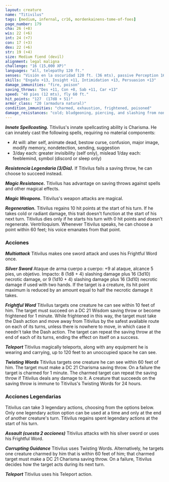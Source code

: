 ```yaml
---
layout: creature
name: "Titivilus"
tags: [medium, infernal, cr16, mordenkainens-tome-of-foes]
page_number: 179
cha: 26 (+8)
wis: 22 (+6)
int: 24 (+7)
con: 17 (+3)
dex: 22 (+6)
str: 19 (+4)
size: Medium fiend (devil)
alignment: legal maligna
challenge: "16 (15,000 XP)"
languages: "all, telepathy 120 ft."
senses: "Visión en la oscuridad 120 ft. (36 mts), passive Perception 16"
skills: "Engaño +13, Insight +11, Intimidation +13, Persuasion +13"
damage_immunities: "fire, poison"
saving_throws: "Des +11, Con +8, Sab +11, Car +13"
speed: "40 pies (12 mts), fly 60 ft."
hit_points: "127  (17d8 + 51)"
armor_class: "20 (armadura natural)"
condition_immunities: "charmed, exhaustion, frightened, poisoned"
damage_resistances: "cold; bludgeoning, piercing, and slashing from nonmagical attacks that aren't silvered"
---
```


***Innate Spellcasting.*** Titivilus's innate spellcasting ability is Charisma. He can innately cast the following spells, requiring no material components:
* At will: alter self, animate dead, bestow curse, confusion, major image, modify memory, nondetection, sending, suggestion
* 3/day each: greater invisibility (self only), mislead 1/day each: feeblemind, symbol (discord or sleep only)

***Resistencia Legendaria (3/Día).*** If Titivilus fails a saving throw, he can choose to succeed instead.

***Magic Resistance.*** Titivilus has advantage on saving throws against spells and other magical effects.

***Magic Weapons.*** Titivilus's weapon attacks are magical.

***Regeneration.*** Titivilus regains 10 hit points at the start of his turn. If he takes cold or radiant damage, this trait doesn't function at the start of his next turn. Titivilus dies only if he starts his turn with 0 hit points and doesn't regenerate. Ventriloquism. Whenever Titivilus speaks, he can choose a point within 60 feet; his voice emanates from that point.

### Acciones

***Multiattack*** Titivilus makes one sword attack and uses his Frightful Word once.

***Silver Sword*** Ataque de arma cuerpo a cuerpo: +9 al ataque, alcance 5 pies, un objetivo. Impacto: 8 (1d8 + 4) slashing damage plus 16 (3d10) necrotic damage, or 9 (1d10 + 4) slashing damage plus 16 (3d10) necrotic damage if used with two hands. If the target is a creature, its hit point maximum is reduced by an amount equal to half the necrotic damage it takes.

***Frightful Word*** Titivilus targets one creature he can see within 10 feet of him. The target must succeed on a DC 21 Wisdom saving throw or become frightened for 1 minute. While frightened in this way, the target must take the Dash action and move away from Titivilus by the safest available route on each of its turns, unless there is nowhere to move, in which case it needn't take the Dash action. The target can repeat the saving throw at the end of each of its turns, ending the effect on itself on a success.

***Teleport*** Titivilus magically teleports, along with any equipment he is wearing and carrying, up to 120 feet to an unoccupied space he can see.

***Twisting Words*** Titivilus targets one creature he can see within 60 feet of him. The target must make a DC 21 Charisma saving throw. On a failure the target is charmed for 1 minute. The charmed target can repeat the saving throw if Titivilus deals any damage to it. A creature that succeeds on the saving throw is immune to Titivilus's Twisting Words for 24 hours.

### Acciones Legendarias

Titivilus can take 3 legendary actions, choosing from the options below. Only one legendary action option can be used at a time and only at the end of another creature's turn. Titivilus regains spent legendary actions at the start of his turn.

***Assault (cuesta 2 acciones)*** Titivilus attacks with his silver sword or uses his Frightful Word.

***Corrupting Guidance*** Titivilus uses Twisting Words. Alternatively, he targets one creature charmed by him that is within 60 feet of him; that charmed target must make a DC 21 Charisma saving throw. On a failure, Titivilus decides how the target acts during its next turn.

***Teleport*** Titivilus uses his Teleport action.